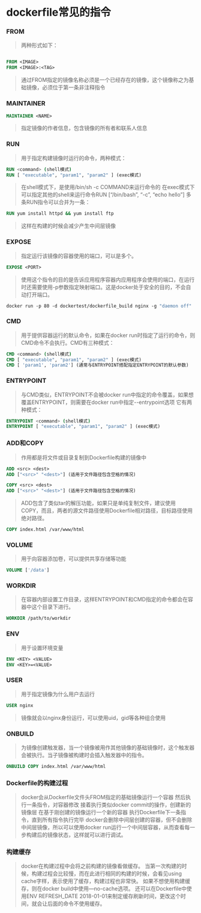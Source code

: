 # dockerfile常见的指令
### FROM
 > 两种形式如下：
```dockerfile

FROM <IMAGE>
FROM <IMAGE>:<TAG>
```
 > 通过FROM指定的镜像名称必须是一个已经存在的镜像，这个镜像称之为基础镜像，必须位于第一条非注释指令

### MAINTAINER
```dockerfile
MAINTAINER <NAME>
```
 > 指定镜像的作者信息，包含镜像的所有者和联系人信息
### RUN
 > 用于指定构建镜像时运行的命令，两种模式：
```dockerfile
RUN <command> (shell模式)
RUN [ "executable", "param1", "param2" ] (exec模式)
```
 > 在shell模式下，是使用/bin/sh -c COMMAND来运行命令的
 > 在exec模式下可以指定其他的shell来运行命令RUN [“/bin/bash”, “-c”, “echo hello”]
多条RUN指令可以合并为一条：
```dockerfile
RUN yum install httpd && yum install ftp
```
 > 这样在构建的时候会减少产生中间层镜像
### EXPOSE
 > 指定运行该镜像的容器使用的端口，可以是多个。
```dockerfile
EXPOSE <PORT>
```
 > 使用这个指令的目的是告诉应用程序容器内应用程序会使用的端口，在运行时还需要使用-p参数指定映射端口。这是docker处于安全的目的，不会自动打开端口。
```dockerfile
docker run -p 80 -d dockertest/dockerfile_build nginx -g "daemon off"
```
### CMD
 > 用于提供容器运行的默认命令，如果在docker run时指定了运行的命令，则CMD命令不会执行。CMD有三种模式：
```dockerfile
CMD <command> (shell模式)
CMD [ "executable", "param1", "param2" ] (exec模式)
CMD [ 'param1', 'param2'] (通常与ENTRYPOINT搭配指定ENTRYPOINT的默认参数)
```
### ENTRYPOINT
 > 与CMD类似，ENTRYPOINT不会被docker run中指定的命令覆盖，如果想覆盖ENTRYPOINT，则需要在docker run中指定--entrypoint选项
 > 它有两种模式：
```dockerfile
ENTRYPOINT <command> (shell模式)
ENTRYPOINT [ "executable", "param1", "param2" ] (exec模式)
```
### ADD和COPY
 > 作用都是将文件或目录复制到Dockerfile构建的镜像中
```dockerfile
ADD <src> <dest>
ADD ["<src>" "<dest>"] (适用于文件路径包含空格的情况)

COPY <src> <dest>
ADD ["<src>" "<dest>"] (适用于文件路径包含空格的情况)
```
 > ADD包含了类似tar的解压功能，如果只是单纯复制文件，建议使用COPY，而且，两者的源文件路径使用Dockerfile相对路径，目标路径使用绝对路径。
```dockerfile
COPY index.html /var/www/html
```
### VOLUME
 > 用于向容器添加卷，可以提供共享存储等功能
```dockerfile
VOLUME ['/data']
```
### WORKDIR
 > 在容器内部设置工作目录，这样ENTRYPOINT和CMD指定的命令都会在容器中这个目录下进行。
```dockerfile
WORKDIR /path/to/workdir
```
### ENV
 > 用于设置环境变量
```dockerfile
ENV <KEY> <VALUE>
ENV <KEY>=<VALUE>
```
### USER
 > 用于指定镜像为什么用户去运行
```dockerfile
USER nginx
```
> 镜像就会以nginx身份运行，可以使用uid，gid等各种组合使用
### ONBUILD
 > 为镜像创建触发器，当一个镜像被用作其他镜像的基础镜像时，这个触发器会被执行。当子镜像被构建时会插入触发器中的指令。
```dockerfile
ONBUILD COPY index.html /var/www/html
```
### Dockerfile的构建过程
> docker会从Dockerfile文件头FROM指定的基础镜像运行一个容器
然后执行一条指令，对容器修改
接着执行类似docker commit的操作，创建新的镜像层
在基于刚创建的镜像运行一个新的容器
执行Dockerfile下一条指令，直到所有指令执行完毕
docker会删除中间层创建的容器，但不会删除中间层镜像，所以可以使用docker run运行一个中间层容器，从而查看每一步构建后的镜像状态，这样就可以进行调试。
### 构建缓存
>docker在构建过程中会将之前构建的镜像看做缓存。
当第一次构建的时候，构建过程会比较慢，而在此进行相同的构建的时候，会看见using cache字样，表示使用了缓存，构建过程也非常快。
如果不想使用构建缓存，则在docker build中使用—no-cache选项。
还可以在Dockerfile中使用ENV REFRESH_DATE 2018-01-01来制定缓存刷新时间，更改这个时间，就会让后面的命令不使用缓存。